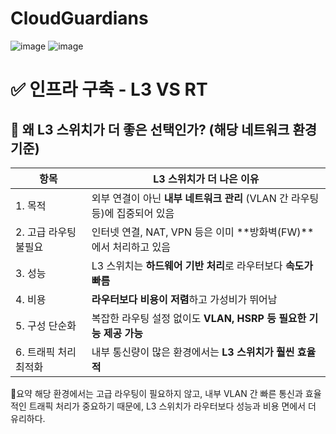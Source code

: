 # CloudGuardians
![image](https://github.com/user-attachments/assets/b7fea074-c494-4b2a-8bba-3b7220ca4a61)
![image](https://github.com/user-attachments/assets/dba00cec-49db-458a-8211-54c5ce2044e8)



# ✅ 인프라 구축 - L3 VS RT  
## 🔎 왜 L3 스위치가 더 좋은 선택인가? (해당 네트워크 환경 기준)

| 항목               | L3 스위치가 더 나은 이유 |
|--------------------|--------------------------|
| 1. 목적            | 외부 연결이 아닌 **내부 네트워크 관리** (VLAN 간 라우팅 등)에 집중되어 있음 |
| 2. 고급 라우팅 불필요 | 인터넷 연결, NAT, VPN 등은 이미 **방화벽(FW)**에서 처리하고 있음 |
| 3. 성능            | L3 스위치는 **하드웨어 기반 처리**로 라우터보다 **속도가 빠름** |
| 4. 비용            | **라우터보다 비용이 저렴**하고 가성비가 뛰어남 |
| 5. 구성 단순화      | 복잡한 라우팅 설정 없이도 **VLAN, HSRP 등 필요한 기능 제공 가능** |
| 6. 트래픽 처리 최적화 | 내부 통신량이 많은 환경에서는 **L3 스위치가 훨씬 효율적** |

📌요약
해당 환경에서는 고급 라우팅이 필요하지 않고, 내부 VLAN 간 빠른 통신과 효율적인 트래픽 처리가 중요하기 때문에, L3 스위치가 라우터보다 성능과 비용 면에서 더 유리하다.
